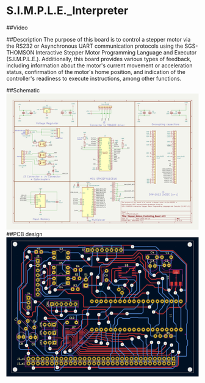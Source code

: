 # S.I.M.P.L.E._Interpreter

##Video

##Description
The purpose of this board is to control a stepper motor via the RS232 or Asynchronous UART communication protocols using the SGS-THOMSON Interactive Stepper Motor Programming Language and Executor (S.I.M.P.L.E.). Additionally, this board provides various types of feedback, including information about the motor's current movement or acceleration status, confirmation of the motor's home position, and indication of the controller's readiness to execute instructions, among other functions.

##Schematic
![App Screenshot](https://github.com/ArtemHW/images/blob/main/Schematic_simple.jpg)
##PCB design
![App Screenshot](https://github.com/ArtemHW/images/blob/main/pcb_design_simple.png)